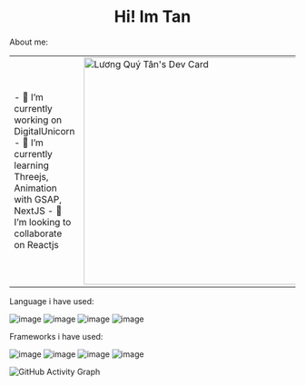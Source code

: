 <h1 align='center'>Hi! Im Tan</h1>

About me:

<table>
 <tr>
  <td valign="center">
     - 🔭 I’m currently working on DigitalUnicorn
     - 🌱 I’m currently learning Threejs, Animation with GSAP, NextJS 
     - 👯 I’m looking to collaborate on Reactjs
<td >
     <a href="https://app.daily.dev/quytan"><img src="https://api.daily.dev/devcards/1d17b760c8ea4b3ca7e87c9257dc3e2a.png?r=2ck" width="400" alt="Lương Quý Tân's Dev Card"/></a>
   </td>

 </tr>
</table>
<!-- 
[![image](https://img.shields.io/badge/LinkedIn-0077B5?style=for-the-badge&logo=linkedin&logoColor=white)](https://www.linkedin.com/in/l%C6%B0%C6%A1ng-q%C3%BAy-t%C3%A2n-91833719a/) [![image](https://img.shields.io/badge/Facebook-1877F2?style=for-the-badge&logo=facebook&logoColor=white)](https://www.facebook.com/luongquytan1999) -->

Language i have used:

![image](https://img.shields.io/badge/HTML5-E34F26?style=for-the-badge&logo=html5&logoColor=white)
![image](https://img.shields.io/badge/CSS3-1572B6?style=for-the-badge&logo=css3&logoColor=white)
![image](https://img.shields.io/badge/JavaScript-323330?style=for-the-badge&logo=javascript&logoColor=F7DF1E)
![image](https://img.shields.io/badge/TypeScript-007ACC?style=for-the-badge&logo=typescript&logoColor=white) 

Frameworks i have used:

![image](https://img.shields.io/badge/React-20232A?style=for-the-badge&logo=react&logoColor=61DAFB)
![image](https://img.shields.io/badge/Redux-593D88?style=for-the-badge&logo=redux&logoColor=white)
![image](https://img.shields.io/badge/Ant%20Design-1890FF?style=for-the-badge&logo=antdesign&logoColor=white)
![image](https://img.shields.io/badge/next.js-000000?style=for-the-badge&logo=nextdotjs&logoColor=white)

<!-- 
 - 🤔 I’m looking for help with 
- 💬 Ask me about ...
- 📫 How to reach me: ...
- 😄 Pronouns: ...
- ⚡ Fun fact: ...
-->
![GitHub Activity Graph](https://activity-graph.herokuapp.com/graph?username=LuongQuyTan1999&theme=dracula&hide_border=true)
